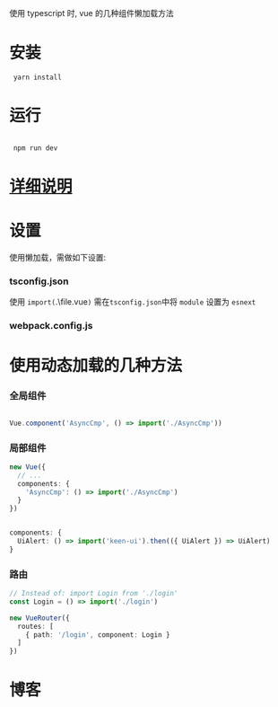 
使用 typescript 时, vue 的几种组件懒加载方法
# 安装

``` 
 yarn install
```

# 运行

``` shell

 npm run dev

```

# [详细说明](http://www.jianshu.com/p/1a3929de9f8f)

# 设置
使用懒加载，需做如下设置:
### tsconfig.json
使用 `import(`.\file.vue`)` 需在`tsconfig.json`中将 `module` 设置为 `esnext`


### webpack.config.js

# 使用动态加载的几种方法

### 全局组件

``` typescript

Vue.component('AsyncCmp', () => import('./AsyncCmp'))

```

### 局部组件
``` typescript
new Vue({
  // ...
  components: {
    'AsyncCmp': () => import('./AsyncCmp')
  }
})
```
``` typescript 

components: {
  UiAlert: () => import('keen-ui').then(({ UiAlert }) => UiAlert)
}

```

### 路由

``` typescript
// Instead of: import Login from './login'
const Login = () => import('./login')

new VueRouter({
  routes: [
    { path: '/login', component: Login }
  ]
})

```
# 博客
